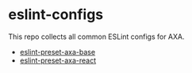 # eslint-configs

This repo collects all common ESLint configs for AXA.

- [eslint-preset-axa-base](./packages/eslint-preset-axa-base)
- [eslint-preset-axa-react](./packages/eslint-preset-axa-react)
